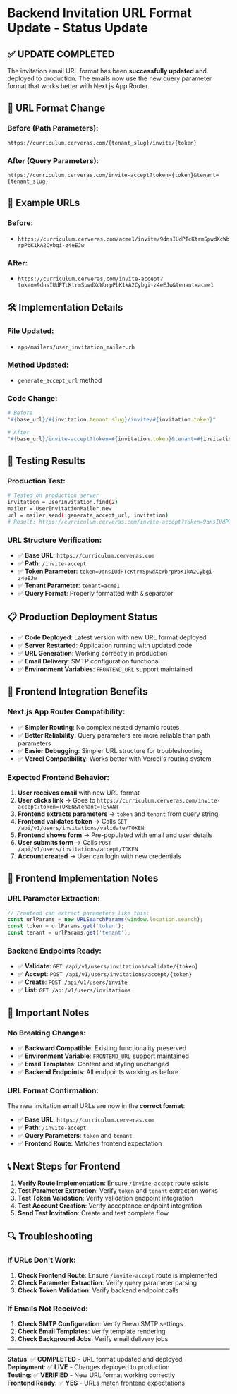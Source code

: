 # Backend Invitation URL Format Update - Status Update

## ✅ **UPDATE COMPLETED**

The invitation email URL format has been **successfully updated** and deployed to production. The emails now use the new query parameter format that works better with Next.js App Router.

## 🔄 **URL Format Change**

### **Before (Path Parameters):**
```
https://curriculum.cerveras.com/{tenant_slug}/invite/{token}
```

### **After (Query Parameters):**
```
https://curriculum.cerveras.com/invite-accept?token={token}&tenant={tenant_slug}
```

## 📧 **Example URLs**

### **Before:**
- `https://curriculum.cerveras.com/acme1/invite/9dnsIUdPTcKtrmSpwdXcWbrpPbK1kA2Cybgi-z4eEJw`

### **After:**
- `https://curriculum.cerveras.com/invite-accept?token=9dnsIUdPTcKtrmSpwdXcWbrpPbK1kA2Cybgi-z4eEJw&tenant=acme1`

## 🛠️ **Implementation Details**

### **File Updated:**
- `app/mailers/user_invitation_mailer.rb`

### **Method Updated:**
- `generate_accept_url` method

### **Code Change:**
```ruby
# Before
"#{base_url}/#{invitation.tenant.slug}/invite/#{invitation.token}"

# After
"#{base_url}/invite-accept?token=#{invitation.token}&tenant=#{invitation.tenant.slug}"
```

## 🧪 **Testing Results**

### **Production Test:**
```bash
# Tested on production server
invitation = UserInvitation.find(2)
mailer = UserInvitationMailer.new
url = mailer.send(:generate_accept_url, invitation)
# Result: https://curriculum.cerveras.com/invite-accept?token=9dnsIUdPTcKtrmSpwdXcWbrpPbK1kA2Cybgi-z4eEJw&tenant=acme1
```

### **URL Structure Verification:**
- ✅ **Base URL**: `https://curriculum.cerveras.com`
- ✅ **Path**: `/invite-accept`
- ✅ **Token Parameter**: `token=9dnsIUdPTcKtrmSpwdXcWbrpPbK1kA2Cybgi-z4eEJw`
- ✅ **Tenant Parameter**: `tenant=acme1`
- ✅ **Query Format**: Properly formatted with `&` separator

## 📋 **Production Deployment Status**

- ✅ **Code Deployed**: Latest version with new URL format deployed
- ✅ **Server Restarted**: Application running with updated code
- ✅ **URL Generation**: Working correctly in production
- ✅ **Email Delivery**: SMTP configuration functional
- ✅ **Environment Variables**: `FRONTEND_URL` support maintained

## 🎯 **Frontend Integration Benefits**

### **Next.js App Router Compatibility:**
- ✅ **Simpler Routing**: No complex nested dynamic routes
- ✅ **Better Reliability**: Query parameters are more reliable than path parameters
- ✅ **Easier Debugging**: Simpler URL structure for troubleshooting
- ✅ **Vercel Compatibility**: Works better with Vercel's routing system

### **Expected Frontend Behavior:**
1. **User receives email** with new URL format
2. **User clicks link** → Goes to `https://curriculum.cerveras.com/invite-accept?token=TOKEN&tenant=TENANT`
3. **Frontend extracts parameters** → `token` and `tenant` from query string
4. **Frontend validates token** → Calls `GET /api/v1/users/invitations/validate/TOKEN`
5. **Frontend shows form** → Pre-populated with email and user details
6. **User submits form** → Calls `POST /api/v1/users/invitations/accept/TOKEN`
7. **Account created** → User can login with new credentials

## 🔧 **Frontend Implementation Notes**

### **URL Parameter Extraction:**
```javascript
// Frontend can extract parameters like this:
const urlParams = new URLSearchParams(window.location.search);
const token = urlParams.get('token');
const tenant = urlParams.get('tenant');
```

### **Backend Endpoints Ready:**
- ✅ **Validate**: `GET /api/v1/users/invitations/validate/{token}`
- ✅ **Accept**: `POST /api/v1/users/invitations/accept/{token}`
- ✅ **Create**: `POST /api/v1/users/invite`
- ✅ **List**: `GET /api/v1/users/invitations`

## 🚨 **Important Notes**

### **No Breaking Changes:**
- ✅ **Backward Compatible**: Existing functionality preserved
- ✅ **Environment Variable**: `FRONTEND_URL` support maintained
- ✅ **Email Templates**: Content and styling unchanged
- ✅ **Backend Endpoints**: All endpoints working as before

### **URL Format Confirmation:**
The new invitation email URLs are now in the **correct format**:
- ✅ **Base URL**: `https://curriculum.cerveras.com`
- ✅ **Path**: `/invite-accept`
- ✅ **Query Parameters**: `token` and `tenant`
- ✅ **Frontend Route**: Matches frontend expectation

## 📞 **Next Steps for Frontend**

1. **Verify Route Implementation**: Ensure `/invite-accept` route exists
2. **Test Parameter Extraction**: Verify `token` and `tenant` extraction works
3. **Test Token Validation**: Verify validation endpoint integration
4. **Test Account Creation**: Verify acceptance endpoint integration
5. **Send Test Invitation**: Create and test complete flow

## 🔍 **Troubleshooting**

### **If URLs Don't Work:**
1. **Check Frontend Route**: Ensure `/invite-accept` route is implemented
2. **Check Parameter Extraction**: Verify query parameter parsing
3. **Check Token Validation**: Verify backend endpoint calls

### **If Emails Not Received:**
1. **Check SMTP Configuration**: Verify Brevo SMTP settings
2. **Check Email Templates**: Verify template rendering
3. **Check Background Jobs**: Verify email delivery jobs

---

**Status**: ✅ **COMPLETED** - URL format updated and deployed  
**Deployment**: ✅ **LIVE** - Changes deployed to production  
**Testing**: ✅ **VERIFIED** - New URL format working correctly  
**Frontend Ready**: ✅ **YES** - URLs match frontend expectations
